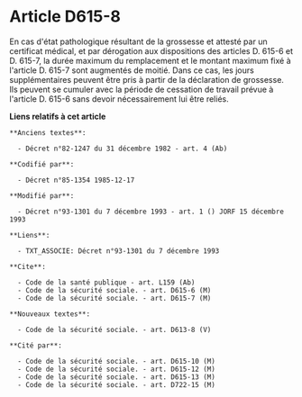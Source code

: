 # Article D615-8

En cas d'état pathologique résultant de la grossesse et attesté par un certificat médical, et par dérogation aux dispositions
des articles D. 615-6 et D. 615-7, la durée maximum du remplacement et le montant maximum fixé à l'article D. 615-7 sont
augmentés de moitié. Dans ce cas, les jours supplémentaires peuvent être pris à partir de la déclaration de grossesse. Ils
peuvent se cumuler avec la période de cessation de travail prévue à l'article D. 615-6 sans devoir nécessairement lui être
reliés.

**Liens relatifs à cet article**

	**Anciens textes**:

	  - Décret n°82-1247 du 31 décembre 1982 - art. 4 (Ab)

	**Codifié par**:

	  - Décret n°85-1354 1985-12-17

	**Modifié par**:

	  - Décret n°93-1301 du 7 décembre 1993 - art. 1 () JORF 15 décembre 1993

	**Liens**:

	  - TXT_ASSOCIE: Décret n°93-1301 du 7 décembre 1993

	**Cite**:

	  - Code de la santé publique - art. L159 (Ab)
	  - Code de la sécurité sociale. - art. D615-6 (M)
	  - Code de la sécurité sociale. - art. D615-7 (M)

	**Nouveaux textes**:

	  - Code de la sécurité sociale. - art. D613-8 (V)

	**Cité par**:

	  - Code de la sécurité sociale. - art. D615-10 (M)
	  - Code de la sécurité sociale. - art. D615-12 (M)
	  - Code de la sécurité sociale. - art. D615-13 (M)
	  - Code de la sécurité sociale. - art. D722-15 (M)
